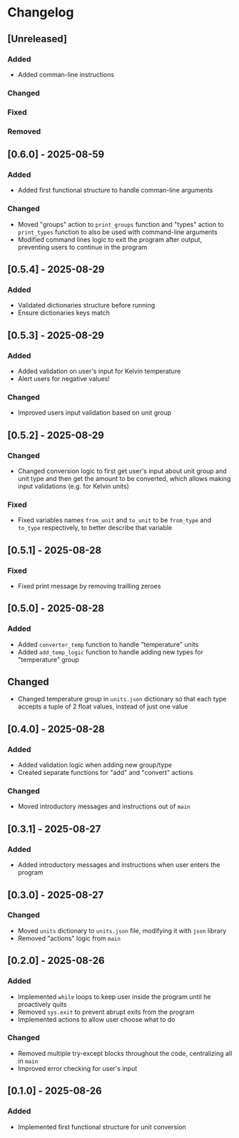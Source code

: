 # Changelog

## [Unreleased]
### Added
- Added comman-line instructions

### Changed

### Fixed

### Removed


## [0.6.0] - 2025-08-59
### Added
- Added first functional structure to handle comman-line arguments

### Changed
- Moved "groups" action to `print_groups` function and "types" action to `print_types` function to also be used with command-line arguments
- Modified command lines logic to exit the program after output, preventing users to continue in the program


## [0.5.4] - 2025-08-29
### Added
- Validated dictionaries structure before running
- Ensure dictionaries keys match


## [0.5.3] - 2025-08-29
### Added
- Added validation on user's input for Kelvin temperature
- Alert users for negative values!

### Changed
- Improved users input validation based on unit group


## [0.5.2] - 2025-08-29
### Changed
- Changed conversion logic to first get user's input about unit group and unit type and then get the amount to be converted, which allows making input validations (e.g. for Kelvin units)

### Fixed
- Fixed variables names `from_unit` and `to_unit` to be `from_type` and `to_type` respectively, to better describe that variable


## [0.5.1] - 2025-08-28
### Fixed
- Fixed print message by removing trailling zeroes


## [0.5.0] - 2025-08-28
### Added
- Added `converter_temp` function to handle "temperature" units
- Added `add_temp_logic` function to handle adding new types for "temperature" group

## Changed
- Changed temperature group in `units.json` dictionary so that each type accepts a tuple of 2 float values, instead of just one value

## [0.4.0] - 2025-08-28
### Added
- Added validation logic when adding new group/type
- Created separate functions for "add" and "convert" actions

### Changed
- Moved introductory messages and instructions out of `main`


## [0.3.1] - 2025-08-27
### Added
- Added introductory messages and instructions when user enters the program


## [0.3.0] - 2025-08-27
### Changed
- Moved `units` dictionary to `units.json` file, modifying it with `json` library
- Removed "actions" logic from `main`


## [0.2.0] - 2025-08-26
### Added
- Implemented `while` loops to keep user inside the program until he proactively quits
- Removed `sys.exit` to prevent abrupt exits from the program
- Implemented actions to allow user choose what to do

### Changed
- Removed multiple try-except blocks throughout the code, centralizing all in `main`
- Improved error checking for user's input


## [0.1.0] - 2025-08-26
### Added
- Implemented first functional structure for unit conversion